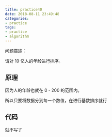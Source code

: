 ```yaml
---
title: practice40
date: 2018-08-11 23:49:48
categories:
- practice
tags:
- practice
- algorithm
---
```

问题描述：

请对 10 亿人的年龄进行排序。

<!-- more -->

## 原理

因为人的年龄也就在 0 - 200 的范围内。

所以只要将数据分到每一个数值，在进行基数排序就行

## 代码

就不写了